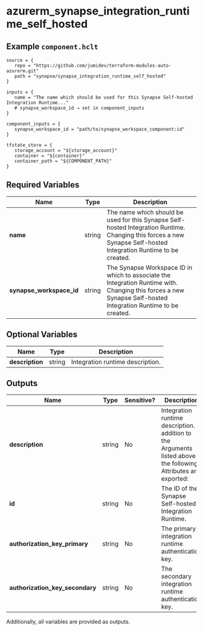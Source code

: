 # azurerm_synapse_integration_runtime_self_hosted



## Example `component.hclt`

```hcl
source = {
   repo = "https://github.com/jumidev/terraform-modules-auto-azurerm.git"   
   path = "synapse/synapse_integration_runtime_self_hosted"   
}

inputs = {
   name = "The name which should be used for this Synapse Self-hosted Integration Runtime..."   
   # synapse_workspace_id → set in component_inputs
}

component_inputs = {
   synapse_workspace_id = "path/to/synapse_workspace_component:id"   
}

tfstate_store = {
   storage_account = "${storage_account}"   
   container = "${container}"   
   container_path = "${COMPONENT_PATH}"   
}

```

## Required Variables

| Name | Type |  Description |
| ---- | --------- |  ----------- |
| **name** | string |  The name which should be used for this Synapse Self-hosted Integration Runtime. Changing this forces a new Synapse Self-hosted Integration Runtime to be created. | 
| **synapse_workspace_id** | string |  The Synapse Workspace ID in which to associate the Integration Runtime with. Changing this forces a new Synapse Self-hosted Integration Runtime to be created. | 

## Optional Variables

| Name | Type |  Description |
| ---- | --------- |  ----------- |
| **description** | string |  Integration runtime description. | 



## Outputs

| Name | Type | Sensitive? | Description |
| ---- | ---- | --------- | --------- |
| **description** | string | No  | Integration runtime description. In addition to the Arguments listed above - the following Attributes are exported: | 
| **id** | string | No  | The ID of the Synapse Self-hosted Integration Runtime. | 
| **authorization_key_primary** | string | No  | The primary integration runtime authentication key. | 
| **authorization_key_secondary** | string | No  | The secondary integration runtime authentication key. | 

Additionally, all variables are provided as outputs.
